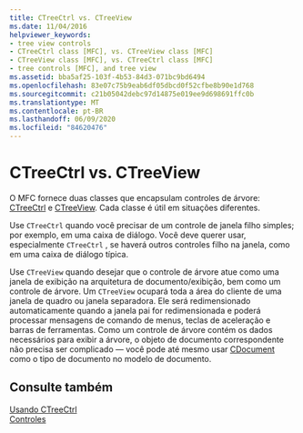 ```yaml
---
title: CTreeCtrl vs. CTreeView
ms.date: 11/04/2016
helpviewer_keywords:
- tree view controls
- CTreeCtrl class [MFC], vs. CTreeView class [MFC]
- CTreeView class [MFC], vs. CTreeCtrl class [MFC]
- tree controls [MFC], and tree view
ms.assetid: bba5af25-103f-4b53-84d3-071bc9bd6494
ms.openlocfilehash: 83e07c75b9eab6df05dbcd0f52cfbe8b90e1d768
ms.sourcegitcommit: c21b05042debc97d14875e019ee9d698691ffc0b
ms.translationtype: MT
ms.contentlocale: pt-BR
ms.lasthandoff: 06/09/2020
ms.locfileid: "84620476"
---
```

# <a name="ctreectrl-vs-ctreeview"></a>CTreeCtrl vs. CTreeView

O MFC fornece duas classes que encapsulam controles de árvore: [CTreeCtrl](reference/ctreectrl-class.md) e [CTreeView](reference/ctreeview-class.md). Cada classe é útil em situações diferentes.

Use `CTreeCtrl` quando você precisar de um controle de janela filho simples; por exemplo, em uma caixa de diálogo. Você deve querer usar, especialmente `CTreeCtrl` , se haverá outros controles filho na janela, como em uma caixa de diálogo típica.

Use `CTreeView` quando desejar que o controle de árvore atue como uma janela de exibição na arquitetura de documento/exibição, bem como um controle de árvore. Um `CTreeView` ocupará toda a área do cliente de uma janela de quadro ou janela separadora. Ele será redimensionado automaticamente quando a janela pai for redimensionada e poderá processar mensagens de comando de menus, teclas de aceleração e barras de ferramentas. Como um controle de árvore contém os dados necessários para exibir a árvore, o objeto de documento correspondente não precisa ser complicado — você pode até mesmo usar [CDocument](reference/cdocument-class.md) como o tipo de documento no modelo de documento.

## <a name="see-also"></a>Consulte também

[Usando CTreeCtrl](using-ctreectrl.md)<br/>
[Controles](controls-mfc.md)
